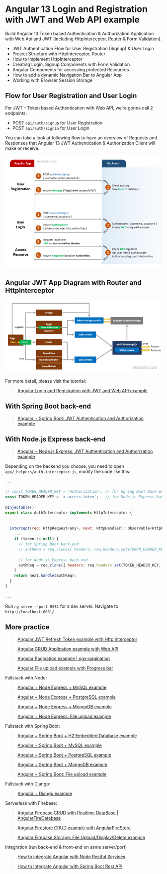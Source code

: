 # Angular 13 Login and Registration with JWT and Web API example

Build Angular 13 Token based Authentication & Authorization Application with Web Api and JWT (including HttpInterceptor, Router & Form Validation).
- JWT Authentication Flow for User Registration (Signup) & User Login
- Project Structure with HttpInterceptor, Router
- How to implement HttpInterceptor
- Creating Login, Signup Components with Form Validation
- Angular Components for accessing protected Resources
- How to add a dynamic Navigation Bar to Angular App
- Working with Browser Session Storage

## Flow for User Registration and User Login
For JWT – Token based Authentication with Web API, we’re gonna call 2 endpoints:
- POST `api/auth/signup` for User Registration
- POST `api/auth/signin` for User Login

You can take a look at following flow to have an overview of Requests and Responses that Angular 13 JWT Authentication & Authorization Client will make or receive.

![angular-13-login-registration-flow](angular-13-login-registration-flow.png)

## Angular JWT App Diagram with Router and HttpInterceptor
![angular-13-login-registration-overview](angular-13-login-registration-overview.png)

For more detail, please visit the tutorial:
> [Angular Login and Registration with JWT and Web API example](https://bezkoder.com/angular-13-jwt-auth/)

## With Spring Boot back-end

> [Angular + Spring Boot: JWT Authentication and Authorization example](https://bezkoder.com/angular-13-spring-boot-jwt-auth/)

## With Node.js Express back-end

> [Angular + Node.js Express: JWT Authentication and Authorization example](https://bezkoder.com/node-js-angular-13-jwt-auth/)

Depending on the backend you choose, you need to open `app/_helpers/auth.interceptor.js`, modify the code like this:
```js
...

// const TOKEN_HEADER_KEY = 'Authorization'; // for Spring Boot back-end
const TOKEN_HEADER_KEY = 'x-access-token';   // for Node.js Express back-end

@Injectable()
export class AuthInterceptor implements HttpInterceptor {
  ...

  intercept(req: HttpRequest<any>, next: HttpHandler): Observable<HttpEvent<any>> {
    ...
    if (token != null) {
      // for Spring Boot back-end
      // authReq = req.clone({ headers: req.headers.set(TOKEN_HEADER_KEY, 'Bearer ' + token) });

      // for Node.js Express back-end
      authReq = req.clone({ headers: req.headers.set(TOKEN_HEADER_KEY, token) });
    }
    return next.handle(authReq);
  }
}

...
```

Run `ng serve --port 8081` for a dev server. Navigate to `http://localhost:8081/`.

## More practice
> [Angular JWT Refresh Token example with Http Interceptor](https://www.bezkoder.com/angular-12-refresh-token/)

> [Angular CRUD Application example with Web API](https://www.bezkoder.com/angular-13-crud-example/)

> [Angular Pagination example | ngx-pagination](https://www.bezkoder.com/angular-13-pagination-ngx/)

> [Angular File upload example with Progress bar](https://www.bezkoder.com/angular-13-file-upload/)

Fullstack with Node:

> [Angular + Node Express + MySQL example](https://www.bezkoder.com/angular-13-node-js-express-mysql/)

> [Angular + Node Express + PostgreSQL example](https://www.bezkoder.com/angular-13-node-js-express-postgresql/)

> [Angular + Node Express + MongoDB example](https://www.bezkoder.com/mean-stack-crud-example-angular-13/)

> [Angular + Node Express: File upload example](https://www.bezkoder.com/angular-13-node-express-file-upload/)

Fullstack with Spring Boot:

> [Angular + Spring Boot + H2 Embedded Database example](https://www.bezkoder.com/spring-boot-angular-13-crud/)

> [Angular + Spring Boot + MySQL example](https://www.bezkoder.com/spring-boot-angular-13-mysql/)

> [Angular + Spring Boot + PostgreSQL example](https://www.bezkoder.com/spring-boot-angular-13-postgresql/)

> [Angular + Spring Boot + MongoDB example](https://www.bezkoder.com/angular-13-spring-boot-mongodb/)

> [Angular + Spring Boot: File upload example](https://www.bezkoder.com/angular-13-spring-boot-file-upload/)

Fullstack with Django:
> [Angular + Django example](https://bezkoder.com/django-angular-13-crud-rest-framework/)

Serverless with Firebase:
> [Angular Firebase CRUD with Realtime DataBase | AngularFireDatabase](https://www.bezkoder.com/angular-13-firebase-crud/)

> [Angular Firestore CRUD example with AngularFireStore](https://www.bezkoder.com/angular-13-firestore-crud-angularfirestore/)

> [Angular Firebase Storage: File Upload/Display/Delete example](https://www.bezkoder.com/angular-13-firebase-storage/)

Integration (run back-end & front-end on same server/port)
> [How to integrate Angular with Node Restful Services](https://bezkoder.com/integrate-angular-12-node-js/)

> [How to Integrate Angular with Spring Boot Rest API](https://bezkoder.com/integrate-angular-12-spring-boot/)
